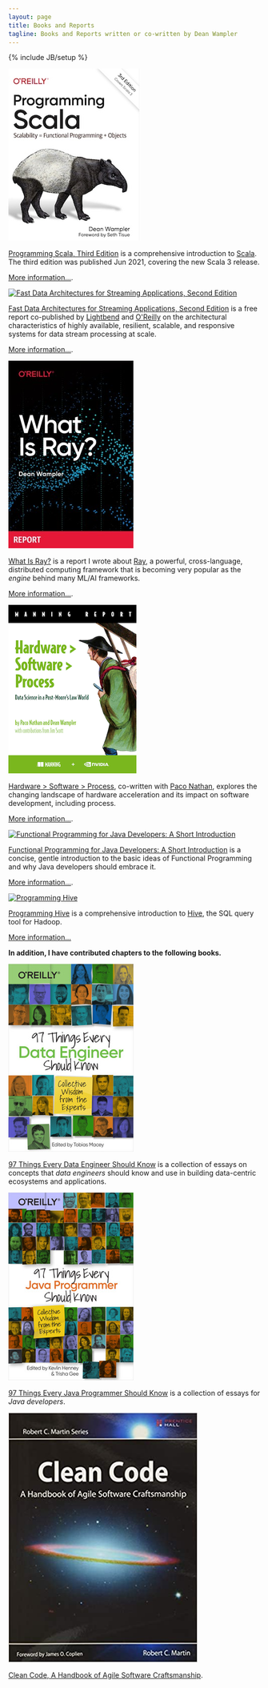 ```yaml
---
layout: page
title: Books and Reports
tagline: Books and Reports written or co-written by Dean Wampler
---
```

{% include JB/setup %}
<div class="/books-page-content">
  <div class="book-description">
    <a href="/books/programmingscala" class="image-hover-border"><img src="/assets/images/prog_scala_3ed_comp-quarter_size.jpg" alt="Programming Scala, Third Edition" class="book-image-thumbnail"/></a>
    <div class="book-description-text">
      <p>
        <a href="/books/programmingscala">Programming Scala, Third Edition</a> is a comprehensive introduction to <a href="https://scala-lang.org" target="scala">Scala</a>. The third edition was published Jun 2021, covering the new Scala 3 release.
      </p>
      <p>
        <a href="/books/programmingscala">More information...</a>.
      </p>
    </div>
  </div>
  <div class="book-description">
    <a href="/books/fd-arch-streaming" class="image-hover-border"><img src="/assets/images/FastDataArch-StreamingApps-2ndEd-256x337.png" alt="Fast Data Architectures for Streaming Applications, Second Edition" class="book-image-thumbnail"/></a>
    <div class="book-description-text">
      <p>
        <a href="/books/fd-arch-streaming">Fast Data Architectures for Streaming Applications, Second Edition</a> is a free report co-published by <a href="https://lightbend.com" target="lightbend">Lightbend</a> and <a href="https://oreilly.com" target="oreilly">O'Reilly</a> on the architectural characteristics of highly available, resilient, scalable, and responsive systems for data stream processing at scale.
      </p>
      <p>
        <a href="/books/fd-arch-streaming">More information...</a>.
      </p>
    </div>
  </div>
  
  <div class="book-description">
    <a href="/books/what-is-ray" class="image-hover-border"><img src="/assets/images/WhatIsRay.jpg" alt="What Is Ray?" class="book-image-thumbnail"/></a>
    <div class="book-description-text">
      <p>
        <a href="/books/what-is-ray">What Is Ray?</a> is a report I wrote about <a href="https://ray.io" target="ray">Ray</a>, a powerful, cross-language, distributed computing framework that is becoming very popular as the <em>engine</em> behind many ML/AI frameworks.
      </p>
      <p>
        <a href="/books/what-is-ray">More information...</a>.
      </p>
    </div>
  </div>
  
  <div class="book-description">
    <a href="/books/hardware-software-process" class="image-hover-border"><img src="/assets/images/HardwareSoftwareProcess-256x337.png" alt="Hardware > Software > Process" class="book-image-thumbnail"/></a>
    <div class="book-description-text">
      <p>
        <a href="/books/hardware-software-process">Hardware &gt; Software &gt; Process</a>, co-written with <a href="https://derwen.ai/paco" target="paco">Paco Nathan</a>, explores the changing landscape of hardware acceleration and its impact on software development, including process.
      </p>
      <p>
        <a href="/books/hardware-software-process">More information...</a>.
      </p>
    </div>
  </div>

  <div class="book-description">
    <a href="/books/fpjava" class="image-hover-border"><img src="/assets/images/FPforJavaDevsCover_256x337.png" alt="Functional Programming for Java Developers: A Short Introduction" class="book-image-thumbnail"/></a>
    <div class="book-description-text">
      <p>
        <a href="/books/fpjava">Functional Programming for Java Developers: A Short Introduction</a> is a concise, gentle introduction to the basic ideas of <span class="keyword">Functional Programming</span> and why Java developers should embrace it.
      </p>
      <p>
        <a href="/books/fpjava">More information...</a>.
      </p>
    </div>
  </div>

  <div class="book-description">
    <a href="/books/programminghive" class="image-hover-border"><img src="/assets/images/prog_hive_mech_cover_front_252x331.png" alt="Programming Hive" class="book-image-thumbnail"/></a>
    <div class="book-description-text">
      <p>
        <a href="/books/programminghive">Programming Hive</a> is a comprehensive introduction to <a href="https://hive.apache.org" target="hive">Hive</a>, the SQL query tool for Hadoop.
      </p>
      <p>
        <a href="/books/programminghive">More information...</a>
      </p>
    </div>
  </div>
  <div class="book-description">
    <p class="center">
      <span style="font-weight: bold;">In addition, I have contributed chapters to the following books.</span>
    </p>
  </div>

  <div class="book-description">
    <a href="https://www.oreilly.com/library/view/97-things-every/9781492062400/" class="book-image-thumbnail" target="_97"><img src="/assets/images/97-data-engineer.jpg" alt="97 Things" class="book-image-thumbnail"/></a>
    <div class="book-description-text">
      <p>
        <a href="https://www.oreilly.com/library/view/97-things-every/9781492062400/" target="_97">97 Things Every Data Engineer Should Know</a> is a collection of essays on concepts that <em>data engineers</em> should know and use in building data-centric ecosystems and applications.
      </p>
    </div>
  </div>

  <div class="book-description">
    <a href="https://www.oreilly.com/library/view/97-things-every/9781491952689/" class="book-image-thumbnail" target="_97"><img src="/assets/images/97-java-programmer.jpg" alt="97 Things" class="book-image-thumbnail"/></a>
    <div class="book-description-text">
      <p>
        <a href="https://www.oreilly.com/library/view/97-things-every/9781491952689/" target="_97">97 Things Every Java Programmer Should Know</a> is a collection of essays for <em>Java developers</em>.
      </p>
    </div>
  </div>

  <div class="book-description">
    <a href="https://www.amazon.com/Clean-Code-Handbook-Software-Craftsmanship/dp/0132350882" class="book-image-thumbnail" target="clean"><img src="/assets/images/clean-code.jpg" alt="Clean Code book" class="book-image-thumbnail"/></a>
    <div class="book-description-text">
      <p>
        <a href="https://www.amazon.com/Clean-Code-Handbook-Software-Craftsmanship/dp/0132350882" target="clean">Clean Code, A Handbook of Agile Software Craftsmanship</a>.
      </p>
    </div>
  </div>
</div>